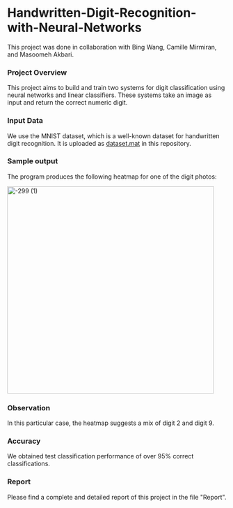 # Handwritten-Digit-Recognition-with-Neural-Networks
This project was done in collaboration with Bing Wang, Camille Mirmiran, and Masoomeh Akbari.
### Project Overview
This project aims to build and train two systems for digit classification using neural networks and linear classifiers. These systems take an image as input and return the correct numeric digit.
### Input Data
We use the MNIST dataset, which is a well-known dataset for handwritten digit recognition. It is uploaded as [dataset.mat](https://github.com/Beh-naz/Handwritten-Digit-Recognition-with-Neural-Networks/blob/main/dataset.mat) in this repository.

### Sample output

The program produces the following heatmap for one of the digit photos:

<img width="475" alt="-299 (1)" src="https://github.com/Beh-naz/Handwritten-Digit-Recognition-with-Neural-Networks/assets/141075639/7feac9e3-ebae-4b2e-a0d5-5cc7443b786a">

### Observation
In this particular case, the heatmap suggests a mix of digit 2 and digit 9. 

### Accuracy
We obtained test classification performance of over 95% correct classifications.

### Report
Please find a complete and detailed report of this project in the file "Report".

